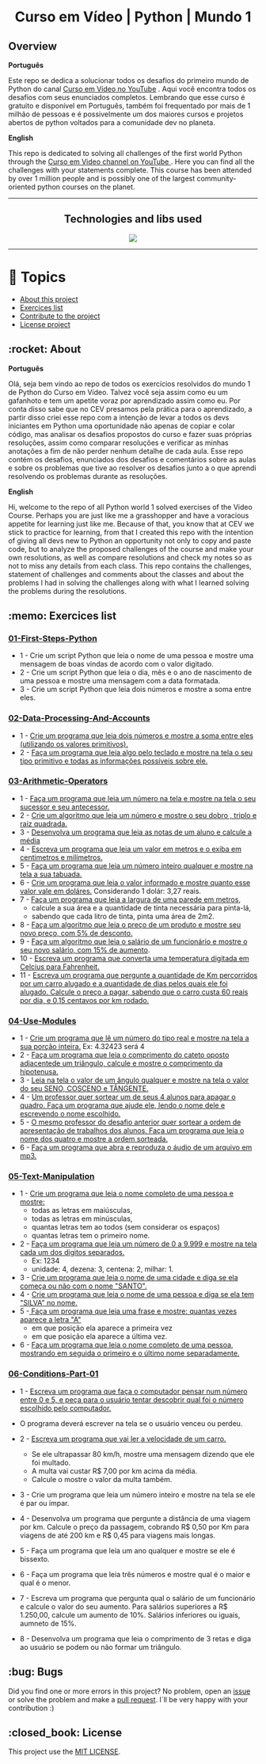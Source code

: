 <h1 align="center"> Curso em Vídeo | Python | Mundo 1</h1>

<h2> Overview </h2>

**Português**
<p>Este repo se dedica a solucionar todos os desafios do primeiro mundo de Python do canal <a href="http://youtube.com/cursoemvideo"> Curso em Vídeo no YouTube</a> . Aqui você encontra todos os desafios com seus enunciados completos. Lembrando que esse curso é gratuito e disponível em Português, também foi frequentado por mais de 1 milhão de pessoas e é possivelmente um dos maiores cursos e projetos abertos de python voltados para a comunidade dev no planeta.</p>

**English**
<p> This repo is dedicated to solving all challenges of the first world Python through the <a href="http://youtube.com/cursoemvideo"> Curso em Video channel on YouTube </a>. Here you can find all the challenges with your statements complete. This course has been attended by over 1 million people and is possibly one of the largest community-oriented python courses on the planet.</p>

---

<h2 align="center">Technologies and libs used </h2>
<p align="center">
  <a href="https://www.python.org/about/">
      <img src="https://img.shields.io/badge/Python-3.9.7-purple">
  </a>
</p>
  
---
# :pushpin: Topics

* <a href="#about"> About this project</a>
* <a href="#exercices"> Exercices list</a>
* <a href="#bugs"> Contribute to the project </a>
* <a href="#license"> License project </a>

<h2 id="about"> :rocket: About </h2>

**Português**
 <p>Olá, seja bem vindo ao repo de todos os exercícios resolvidos do mundo 1 de Python do Curso em Vídeo. Talvez você seja assim como eu um gafanhoto e tem um apetite voraz por aprendizado assim como eu. Por conta disso sabe que no CEV presamos pela prática para o aprendizado, a partir disso criei esse repo com a intenção de levar a todos os devs iniciantes em Python uma oportunidade não apenas de copiar e colar código, mas analisar os desafios propostos do curso e fazer suas próprias resoluções, assim como comparar resoluções e verificar as minhas anotações a fim de não perder nenhum detalhe de cada aula. 
Esse repo contém os desafios, enunciados dos desafios e comentários sobre as aulas e sobre os problemas que tive ao resolver os desafios junto a o que aprendi resolvendo os problemas durante as resoluções.</p>

**English**
<p> Hi, welcome to the repo of all Python world 1 solved exercises of the Video Course. Perhaps you are just like me a grasshopper and have a voracious appetite for learning just like me. Because of that, you know that at CEV we stick to practice for learning, from that I created this repo with the intention of giving all devs new to Python an opportunity not only to copy and paste code, but to analyze the proposed challenges of the course and make your own resolutions, as well as compare resolutions and check my notes so as not to miss any details from each class. This repo contains the challenges, statement of challenges and comments about the classes and about the problems I had in solving the challenges along with what I learned solving the problems during the resolutions. </p>

<h2 id="exercices"> :memo: Exercices list </h2>

### [01-First-Steps-Python](https://github.com/upALX/CEV-pythonWorld-One/tree/master/01-First-Steps-Python)

* 1 - Crie um script Python que leia o nome de uma pessoa e mostre uma mensagem de boas vindas de acordo com o valor digitado.
* 2 - Crie um script Python que leia o dia, mês e o ano de nascimento de uma pessoa e mostre uma mensagem com a data formatada.
* 3 - Crie um script Python que leia dois números e mostre a soma entre eles.

### [02-Data-Processing-And-Accounts](https://github.com/upALX/CV-Python-W01/tree/master/02-Data-Processing-And-Accounts/challenges)

* 1 - [Crie um programa que leia dois números e mostre a soma entre eles (utilizando os valores primitivos).](https://github.com/upALX/CV-Python-W01/blob/master/02-Data-Processing-And-Accounts/challenges/challenge-1-3-6.py)
* 2 - [Faça um programa que leia algo pelo teclado e mostre na tela o seu tipo primitivo e todas as informações possíveis sobre ele.](https://github.com/upALX/CV-Python-W01/blob/master/02-Data-Processing-And-Accounts/challenges/challenge-1-3-7.py)

### [03-Arithmetic-Operators](https://github.com/upALX/CV-Python-W01/tree/master/03-Arithmetic-Operators/challenges)
* 1 - [Faça um programa que leia um número na tela e mostre na tela o seu sucessor e seu antecessor.](https://github.com/upALX/CV-Python-W01/blob/master/03-Arithmetic-Operators/challenges/challenge-1-4-8.py)
* 2 - [Crie um algoritmo que leia um número e mostre o seu dobro , triplo e raiz quadrada.](https://github.com/upALX/CV-Python-W01/blob/master/03-Arithmetic-Operators/challenges/challenge-1-4-9.py)
* 3 - [Desenvolva um programa que leia as notas de um aluno e calcule a média](https://github.com/upALX/CV-Python-W01/blob/master/03-Arithmetic-Operators/challenges/challenge-1-4-10.py)
* 4 - [Escreva um programa que leia um valor em metros e o exiba em centimetros e milímetros.](https://github.com/upALX/CV-Python-W01/blob/master/03-Arithmetic-Operators/challenges/challenge-1-4-11.py)
* 5 - [Faça um programa que leia um número inteiro qualquer e mostre na tela a sua tabuada.](https://github.com/upALX/CV-Python-W01/blob/master/03-Arithmetic-Operators/challenges/challenge-1-4-12.py)
* 6 - [Crie um programa que leia o valor informado e mostre quanto esse valor vale em doláres.](https://github.com/upALX/CV-Python-W01/blob/master/03-Arithmetic-Operators/challenges/challenge-1-4-13.py) Considerando 1 dolár: 3,27 reais.
* 7 - [Faça um programa que leia a largura de uma parede em metros](https://github.com/upALX/CV-Python-W01/blob/master/03-Arithmetic-Operators/challenges/challenge-1-4-14.py),
  - calcule a sua área e a quantidade de tinta necessária para pinta-lá,
  - sabendo que cada litro de tinta, pinta uma área de 2m2.
* 8 - [Faça um algoritmo que leia o preço de um produto e mostre seu novo preço, com 5% de desconto.](https://github.com/upALX/CV-Python-W01/blob/master/03-Arithmetic-Operators/challenges/challenge-1-4-15.py)
* 9 - [Faça um algoritmo que leia o salário de um funcionário e mostre o seu novo salário, com 15% de aumento](https://github.com/upALX/CV-Python-W01/blob/master/03-Arithmetic-Operators/challenges/challenge-1-4-16.py).
* 10 - [Escreva um programa que converta uma temperatura digitada em Celcius para Fahrenheit.](https://github.com/upALX/CV-Python-W01/blob/master/03-Arithmetic-Operators/challenges/challenge-1-4-17.py)
* 11 - [Escreva um programa que pergunte a quantidade de Km percorridos por um carro alugado e a quantidade de dias pelos quais ele foi alugado. Calcule o preço a pagar, sabendo que o carro custa 60 reais por dia, e 0,15 centavos por km rodado.](https://github.com/upALX/CV-Python-W01/blob/master/03-Arithmetic-Operators/challenges/challenge-1-4-18.py)

### [04-Use-Modules](https://github.com/upALX/CV-Python-W01/tree/master/04-Use-Modules/challenges)

* 1 - [Crie um programa que lê um número do tipo real e mostre na tela a sua porção inteira.](https://github.com/upALX/CV-Python-W01/blob/master/04-Use-Modules/challenges/challenge-1-5-19.py) Ex: 4.32423 será 4
* 2 - [Faça um programa que leia o comprimento do cateto oposto adjacentede um triângulo, calcule e mostre o comprimento da hipotenusa.](https://github.com/upALX/CV-Python-W01/blob/master/04-Use-Modules/challenges/challenge-1-5-20.py)
* 3 - [Leia na tela o valor de um ângulo qualquer e mostre na tela o valor do seu SENO, COSCENO e TÂNGENTE.](https://github.com/upALX/CV-Python-W01/blob/master/04-Use-Modules/challenges/challenges-1-5-21.py)
* 4 - [Um professor quer sortear um de seus 4 alunos para apagar o quadro. Faça um programa que ajude ele, lendo o nome dele e escrevendo o nome escolhido.](https://github.com/upALX/CV-Python-W01/blob/master/04-Use-Modules/challenges/challenges-1-5-22.py)
* 5 - [O mesmo professor do desafio anterior quer sortear a ordem de apresentação de trabalhos dos alunos. Faça um programa que leia o nome dos quatro e mostre a ordem sorteada.](https://github.com/upALX/CV-Python-W01/blob/master/04-Use-Modules/challenges/challenges-1-5-23.py)
* 6 - [Faça um programa que abra e reproduza o áudio de um arquivo em mp3.](https://github.com/upALX/CV-Python-W01/blob/master/04-Use-Modules/challenges/challenges-1-5-24.py)

### [05-Text-Manipulation](https://github.com/upALX/CV-Python-W01/tree/master/05-Text-Manipulation/challenges)

* 1 - [Crie um programa que leia o nome completo de uma pessoa e mostre:]([https://github.com/upALX/CV-Python-W01/blob/master/04-Use-Modules/challenges/challenge-1-5-19.py](https://github.com/upALX/CV-Python-W01/blob/master/05-Text-Manipulation/challenges/chalenge-1-6-25.py))
  - todas as letras em maiúsculas,
  - todas as letras em minúsculas,
  - quantas letras tem ao todos (sem considerar os espaços)
  - quantas letras tem o primeiro nome.
* 2 - [Faça um programa que leia um número de 0 a 9.999 e mostre na tela cada um dos digitos separados.](https://github.com/upALX/CV-Python-W01/blob/master/05-Text-Manipulation/challenges/challenge-1-6-26.py)
  - Ex: 1234
  - unidade: 4, dezena: 3, centena: 2, milhar: 1.
* 3 - [Crie um programa que leia o nome de uma cidade e diga se ela começa ou não com o nome "SANTO".](https://github.com/upALX/CV-Python-W01/blob/master/05-Text-Manipulation/challenges/challenge-1-6-27.py)
* 4 - [Crie um programa que leia o nome de uma pessoa e diga se ela tem "SILVA" no nome.](https://github.com/upALX/CV-Python-W01/blob/master/05-Text-Manipulation/challenges/challenge-1-6-28.py)
* 5 -[ Faça um programa que leia uma frase e mostre: quantas vezes aparece a letra "A"](https://github.com/upALX/CV-Python-W01/blob/master/05-Text-Manipulation/challenges/challenge-1-6-29.py)
  - em que posição ela aparece a primeira vez
  - em que posição ela aparece a última vez.
* 6 - [Faça um programa que leia o nome completo de uma pessoa, mostrando em seguida o primeiro e o último nome separadamente.](https://github.com/upALX/CV-Python-W01/blob/master/05-Text-Manipulation/challenges/challenge-1-6-30.py)

### [06-Conditions-Part-01](https://github.com/upALX/CV-Python-W01/tree/master/06-Conditions-part-01/challenges)

* 1 - [Escreva um programa que faça o computador pensar num número entre 0 e 5, e peça para o usuário tentar descobrir qual foi o número escolhido pelo computador.](https://github.com/upALX/CV-Python-W01/blob/master/04-Use-Modules/challenges/challenges-1-5-24.py)
- O programa deverá escrever na tela se o usuário venceu ou perdeu.

* 2 - [Escreva um programa que vai ler a velocidade de um carro.](https://github.com/upALX/CV-Python-W01/blob/master/06-Conditions-part-01/challenges/challenge-1-7-32.py)
  - Se ele ultrapassar 80 km/h, mostre uma mensagem dizendo que ele foi multado.
  - A multa vai custar R$ 7,00 por km acima da média.
  - Calcule o mostre o valor da multa também.

* 3 - Crie um programa que leia um número inteiro e mostre na tela se ele é par ou ímpar.

* 4 - Desenvolva um programa que pergunte a distância de uma viagem por km. Calcule o preço da passagem, cobrando R$ 0,50 por Km para viagens de até 200 km e R$ 0,45 para viagens mais longas.

* 5 - Faça um programa que leia um ano qualquer e mostre se ele é bissexto. 

* 6 - Faça um programa que leia três números e mostre qual é o maior e qual é o menor.

* 7 - Escreva um programa que pergunta qual o salário de um funcionário e calcule o valor do seu aumento. Para salários superiores a R$ 1.250,00, calcule um aumento de 10%. Salários inferiores ou iguais, aumneto de 15%.

* 8 - Desenvolva um programa que leia o comprimento de 3 retas e diga ao usuário se podem ou não formar um triângulo.

<h2 id="bugs"> :bug: Bugs </h2>

Did you find one or more errors in this project? No problem, open an [issue](https://github.com/upALX/CEV-pythonWorld-One/issues) or solve the problem and make a [pull request](https://github.com/upALX/CEV-pythonWorld-One/pulls). I´ll be very happy with your contribution :)

<h2 id="license"> :closed_book: License </h2>

This project use the [MIT LICENSE](https://opensource.org/licenses/MIT).
